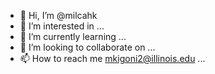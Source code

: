 - 👋 Hi, I’m @milcahk
- 👀 I’m interested in ...
- 🌱 I’m currently learning ...
- 💞️ I’m looking to collaborate on ...
- 📫 How to reach me mkigoni2@illinois.edu ...

<!---
milcahk/milcahk is a ✨ special ✨ repository because its `README.md` (this file) appears on your GitHub profile.
You can click the Preview link to take a look at your changes.
--->
